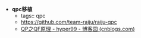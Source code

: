 - **qpc移植**
	- tags:: qpc
	- https://github.com/team-raiju/raiju-qpc
	- [QP之QF原理 - hyper99 - 博客园 (cnblogs.com)](https://www.cnblogs.com/hyper99/p/QP-zhiQF-yuan-li.html)